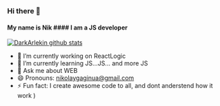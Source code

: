 ### Hi there 👋

#### My name is Nik #### I am a JS developer
[![DarkArlekin github stats](https://github-readme-stats.vercel.app/api?username=DarkArlekin&show_icons=true&theme=radical&layout=compact)](https://github.com/anuraghazra/github-readme-stats)

- 🔭 I’m currently working on ReactLogic
- 🌱 I’m currently learning JS...JS... and more JS
- 💬 Ask me about WEB
- 😄 Pronouns: nikolaygaginua@gmail.com
- ⚡ Fun fact: I create awesome code to all, and dont anderstend how it work )
